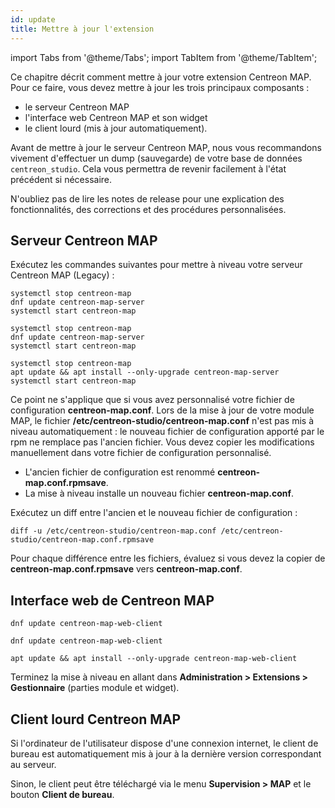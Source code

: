 ```yaml
---
id: update
title: Mettre à jour l'extension
---
```

import Tabs from '@theme/Tabs';
import TabItem from '@theme/TabItem';

Ce chapitre décrit comment mettre à jour votre extension Centreon MAP. Pour ce faire, vous devez mettre à jour les trois principaux composants :

- le serveur Centreon MAP
- l'interface web Centreon MAP et son widget
- le client lourd (mis à jour automatiquement).

Avant de mettre à jour le serveur Centreon MAP, nous vous recommandons vivement d'effectuer un dump (sauvegarde) de votre base de données `centreon_studio`.
Cela vous permettra de revenir facilement à l'état précédent si nécessaire.

N'oubliez pas de lire les notes de release pour une explication des fonctionnalités, des corrections et des procédures personnalisées.

## Serveur Centreon MAP

Exécutez les commandes suivantes pour mettre à niveau votre serveur Centreon MAP (Legacy) :

<Tabs groupId="sync">
<TabItem value="Alma / RHEL / Oracle Linux 8" label="Alma / RHEL / Oracle Linux 8">

``` shell
systemctl stop centreon-map
dnf update centreon-map-server
systemctl start centreon-map
```

</TabItem>
<TabItem value="Alma / RHEL / Oracle Linux 9" label="Alma / RHEL / Oracle Linux 9">

``` shell
systemctl stop centreon-map
dnf update centreon-map-server
systemctl start centreon-map
```

</TabItem>
<TabItem value="Debian 11 & 12" label="Debian 11 & 12">

``` shell
systemctl stop centreon-map
apt update && apt install --only-upgrade centreon-map-server
systemctl start centreon-map
```

</TabItem>
</Tabs>

Ce point ne s'applique que si vous avez personnalisé votre fichier de configuration **centreon-map.conf**.
Lors de la mise à jour de votre module MAP, le fichier **/etc/centreon-studio/centreon-map.conf** n'est pas mis à niveau automatiquement : le nouveau fichier de configuration apporté par le rpm ne remplace pas l'ancien fichier.
Vous devez copier les modifications manuellement dans votre fichier de configuration personnalisé.

* L'ancien fichier de configuration est renommé **centreon-map.conf.rpmsave**.
* La mise à niveau installe un nouveau fichier **centreon-map.conf**.

Exécutez un diff entre l'ancien et le nouveau fichier de configuration :

```shell
diff -u /etc/centreon-studio/centreon-map.conf /etc/centreon-studio/centreon-map.conf.rpmsave
```

Pour chaque différence entre les fichiers, évaluez si vous devez la copier de **centreon-map.conf.rpmsave** vers **centreon-map.conf**.

## Interface web de Centreon MAP

<Tabs groupId="sync">
<TabItem value="Alma / RHEL / Oracle Linux 8" label="Alma / RHEL / Oracle Linux 8">

```shell
dnf update centreon-map-web-client
```

</TabItem>
<TabItem value="Alma / RHEL / Oracle Linux 9" label="Alma / RHEL / Oracle Linux 9">

```shell
dnf update centreon-map-web-client
```

</TabItem>
<TabItem value="Debian 11 & 12" label="Debian 11 & 12">

```shell
apt update && apt install --only-upgrade centreon-map-web-client
```

</TabItem>
</Tabs>

Terminez la mise à niveau en allant dans **Administration > Extensions > Gestionnaire** (parties module et widget).

## Client lourd Centreon MAP

Si l'ordinateur de l'utilisateur dispose d'une connexion internet, le client de bureau est automatiquement mis à jour à la dernière version correspondant au serveur.

Sinon, le client peut être téléchargé via le menu **Supervision > MAP** et le bouton **Client de bureau**.
